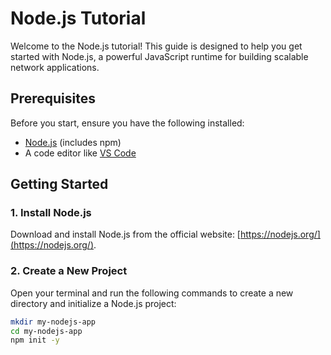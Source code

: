 # Node.js Tutorial

Welcome to the Node.js tutorial! This guide is designed to help you get started with Node.js, a powerful JavaScript runtime for building scalable network applications.

## Prerequisites

Before you start, ensure you have the following installed:

- [Node.js](https://nodejs.org/) (includes npm)
- A code editor like [VS Code](https://code.visualstudio.com/)

## Getting Started

### 1. Install Node.js
Download and install Node.js from the official website: [https://nodejs.org/](https://nodejs.org/).

### 2. Create a New Project

Open your terminal and run the following commands to create a new directory and initialize a Node.js project:

```bash
mkdir my-nodejs-app
cd my-nodejs-app
npm init -y
